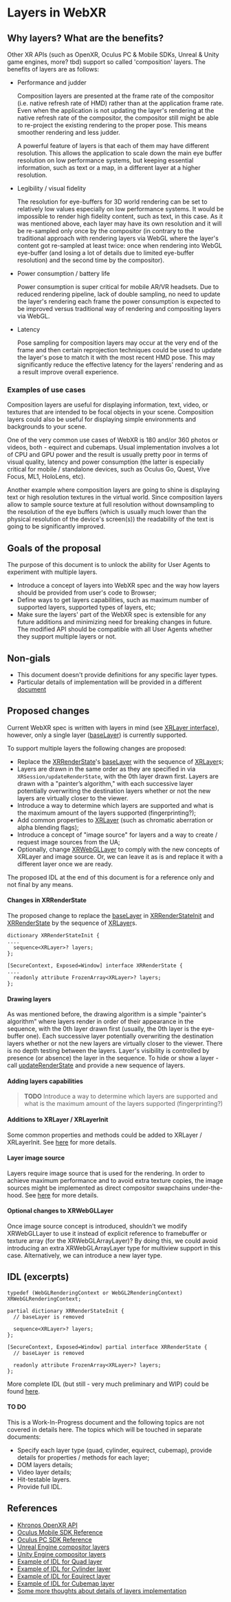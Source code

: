 # Layers in WebXR

## Why layers? What are the benefits?
Other XR APIs (such as OpenXR, Oculus PC & Mobile SDKs, Unreal & Unity game engines, more? tbd) support so called 'composition' layers. The benefits of layers are as follows:
* Performance and judder
  
  Composition layers are presented at the frame rate of the compositor (i.e. native refresh rate of HMD) rather than at the application frame rate. Even when the application is not updating the layer's rendering at the native refresh rate of the compositor, the compositor still might be able to re-project the existing rendering to the proper pose. This means smoother rendering and less judder.
  
  A powerful feature of layers is that each of them may have different resolution. This allows the application to scale down the main eye buffer resolution on low performance systems, but keeping essential information, such as text or a map, in a different layer at a higher resolution.

* Legibility / visual fidelity 
  
  The resolution for eye-buffers for 3D world rendering can be set to relatively low values especially on low performance systems. It would be impossible to render high fidelity content, such as text, in this case. As it was mentioned above, each layer may have its own resolution and it will be re-sampled only once by the compositor (in contrary to the traditional approach with rendering layers via WebGL where the layer's content got re-sampled at least twice: once when rendering into WebGL eye-buffer (and losing a lot of details due to limited eye-buffer resolution) and the second time by the compositor).

* Power consumption / battery life

  Power consumption is super critical for mobile AR/VR headsets. Due to reduced rendering pipeline, lack of double sampling, no need to update the layer's rendering each frame the power consumption is expected to be improved versus traditional way of rendering and compositing layers via WebGL.

* Latency

  Pose sampling for composition layers may occur at the very end of the frame and then certain reprojection techniques could be used to update the layer's pose to match it with the most recent HMD pose. This may significantly reduce the effective latency for the layers' rendering and as a result improve overall experience.

### Examples of use cases

Composition layers are useful for displaying information, text, video, or textures that are intended to be focal objects in your scene. Composition layers could also be useful for displaying simple environments and backgrounds to your scene.

One of the very common use cases of WebXR is 180 and/or 360 photos or videos, both - equirect and cubemaps. Usual implementation involves a lot of CPU and GPU power and the result is usually pretty poor in terms of visual quality, latency and power consumption (the latter is especially critical for mobile / standalone devices, such as Oculus Go, Quest, Vive Focus, ML1, HoloLens, etc).

Another example where composition layers are going to shine is displaying text or high resolution textures in the virtual world. Since composition layers allow to sample source texture at full resolution without downsampling to the resolution of the eye buffers (which is usually much lower than the physical resolution of the device's screen(s)) the readability of the text is going to be significantly improved.


## Goals of the proposal
The purpose of this document is to unlock the ability for User Agents to experiment with multiple layers. 
* Introduce a concept of layers into WebXR spec and the way how layers should be provided from user's code to Browser;
* Define ways to get layers capabilities, such as maximum number of supported layers, supported types of layers, etc;
* Make sure the layers' part of the WebXR spec is extensible for any future additions and minimizing need for breaking changes in future. The modified API should be compatible with all User Agents whether they support multiple layers or not. 

## Non-gials
* This document doesn't provide definitions for any specific layer types.
* Particular details of implementation will be provided in a different [document](details.md)


## Proposed changes

Current WebXR spec is written with layers in mind (see [XRLayer interface](https://immersive-web.github.io/webxr/#xrlayer-interface)), however, only a single layer ([baseLayer](https://immersive-web.github.io/webxr/#dom-xrrenderstate-baselayer)) is currently supported.

To support multiple layers the following changes are proposed:
* Replace the [XRRenderState](https://immersive-web.github.io/webxr/#xrrenderstate-interface)'s [baseLayer](https://immersive-web.github.io/webxr/#dom-xrrenderstate-baselayer) with the sequence of [XRLayer](https://immersive-web.github.io/webxr/#xrlayer-interface)s;
* Layers are drawn in the same order as they are specified in via `XRSession/updateRenderState`, with the
0th layer drawn first. Layers are drawn with a "painter’s algorithm," with each successive layer potentially overwriting the destination layers whether or not the new layers are virtually closer to the
viewer.
* Introduce a way to determine which layers are supported and what is the maximum amount of the layers supported (fingerprinting?);
* Add common properties to [XRLayer](https://immersive-web.github.io/webxr/#xrlayer-interface) (such as chromatic aberration or alpha blending flags);
* Introduce a concept of "image source" for layers and a way to create / request image sources from the UA;
* Optionally, change [XRWebGLLayer](https://immersive-web.github.io/webxr/#xrwebgllayer-interface) to comply with the new concepts of XRLayer and image source. Or, we can leave it as is and replace it with a different layer once we are ready.

The proposed IDL at the end of this document is for a reference only and not final by any means.

#### Changes in XRRenderState

The proposed change to replace the [baseLayer](https://immersive-web.github.io/webxr/#dom-xrrenderstate-baselayer) in [XRRenderStateInit](https://immersive-web.github.io/webxr/#xrrenderstate-interface) and [XRRenderState](https://immersive-web.github.io/webxr/#xrrenderstate-interface) by the sequence of [XRLayer](https://immersive-web.github.io/webxr/#xrlayer-interface)s.

```webidl
dictionary XRRenderStateInit {
....
  sequence<XRLayer>? layers;
};

[SecureContext, Exposed=Window] interface XRRenderState {
....
  readonly attribute FrozenArray<XRLayer>? layers;
};
```

#### Drawing layers 
As was mentioned before, the drawing algorithm is a simple "painter's algorithm" where layers render in order of their appearance in the sequence, with the 0th layer drawn first (usually, the 0th layer is the eye-buffer one). Each successive layer potentially overwriting the destination layers whether or not the new layers are virtually closer to the viewer. There is no depth testing between the layers. 
Layer's visibility is controlled by presence (or absence) the layer in the sequence. To hide or show a layer - call [updateRenderState](https://immersive-web.github.io/webxr/#dom-xrsession-updaterenderstate) and provide a new sequence of layers.

#### Adding layers capabilities
> **TODO** Introduce a way to determine which layers are supported and what is the maximum amount of the layers supported (fingerprinting?) 

#### Additions to XRLayer / XRLayerInit
Some common properties and methods could be added to XRLayer / XRLayerInit. See [here](details.md) for more details.

#### Layer image source
Layers require image source that is used for the rendering. In order to achieve maximum performance and to avoid extra texture copies, the image sources might be implemented as direct compositor swapchains under-the-hood. See [here](details.md) for more details. 

#### Optional changes to XRWebGLLayer
Once image source concept is introduced, shouldn't we modify XRWebGLLayer to use it instead of explicit reference to framebuffer or texture array (for the XRWebGLArrayLayer)? By doing this, we could avoid introducing an extra XRWebGLArrayLayer type for multiview support in this case. Alternatively, we can introduce a new layer type.

## IDL (excerpts)

```webidl
typedef (WebGLRenderingContext or WebGL2RenderingContext) XRWebGLRenderingContext;

partial dictionary XRRenderStateInit {
  // baseLayer is removed

  sequence<XRLayer>? layers;
};

[SecureContext, Exposed=Window] partial interface XRRenderState {
  // baseLayer is removed

  readonly attribute FrozenArray<XRLayer>? layers;
};

```
More complete IDL (but still - very much preliminary and WIP) could be found [here](details.md).

#### TO DO
This is a Work-In-Progress document and the following topics are not covered in details here. The topics which will be touched in separate documents:
* Specify each layer type (quad, cylinder, equirect, cubemap), provide details for properties / methods for each layer;
* DOM layers details; 
* Video layer details; 
* Hit-testable layers.
* Provide full IDL.

## References
* [Khronos OpenXR API](https://www.khronos.org/openxr)
* [Oculus Mobile SDK Reference](https://developer.oculus.com/reference/mobile/1.18/)
* [Oculus PC SDK Reference](https://developer.oculus.com/documentation/pcsdk/latest/concepts/book-dg/)
* [Unreal Engine compositor layers](https://developer.oculus.com/documentation/unreal/latest/concepts/unreal-overlay/)
* [Unity Engine compositor layers](https://developer.oculus.com/documentation/unity/latest/concepts/unity-ovroverlay/)
* [Example of IDL for Quad layer](quad.md)
* [Example of IDL for Cylinder layer](cylinder.md)
* [Example of IDL for Equirect layer](equirect.md)
* [Example of IDL for Cubemap layer](cubemap.md)
* [Some more thoughts about details of layers implementation](details.md)






